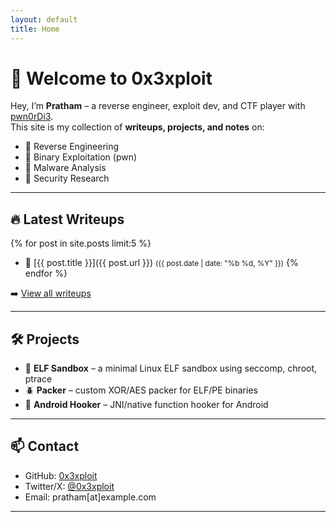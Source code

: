 ```yaml
---
layout: default
title: Home
---
```


# 👋 Welcome to 0x3xploit  

Hey, I’m **Pratham** – a reverse engineer, exploit dev, and CTF player with [pwn0rDi3](https://ctftime.org/team/XXXXX).  
This site is my collection of **writeups, projects, and notes** on:  
- 🔹 Reverse Engineering  
- 🔹 Binary Exploitation (pwn)  
- 🔹 Malware Analysis  
- 🔹 Security Research  

---

## 🔥 Latest Writeups
{% for post in site.posts limit:5 %}
- 📄 [{{ post.title }}]({{ post.url }}) <small>({{ post.date | date: "%b %d, %Y" }})</small>
{% endfor %}

➡️ [View all writeups](/writeups/)  

---

## 🛠 Projects
- 🐧 **ELF Sandbox** – a minimal Linux ELF sandbox using seccomp, chroot, ptrace  
- 🪲 **Packer** – custom XOR/AES packer for ELF/PE binaries  
- 📱 **Android Hooker** – JNI/native function hooker for Android  

---

## 📫 Contact
- GitHub: [0x3xploit](https://github.com/0x3xploit)  
- Twitter/X: [@0x3xploit](https://twitter.com/0x3xploit)  
- Email: pratham[at]example.com  

---